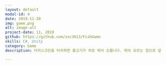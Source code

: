 ```yaml
---
layout: default
modal-id: 4
date: 2019-11-20
img: game.png
alt: image-alt
project-date: 11, 2019
github: https://github.com/zxc3613/FishGame
skills: C#, Unity
category: Game
description: 터치스크린을 터치하면 물고기가 위로 뛰어 오릅니다. 뛰어 오르는 힘으로 앞에 장애물이 나오는것을 피하는 게임.

---
```

